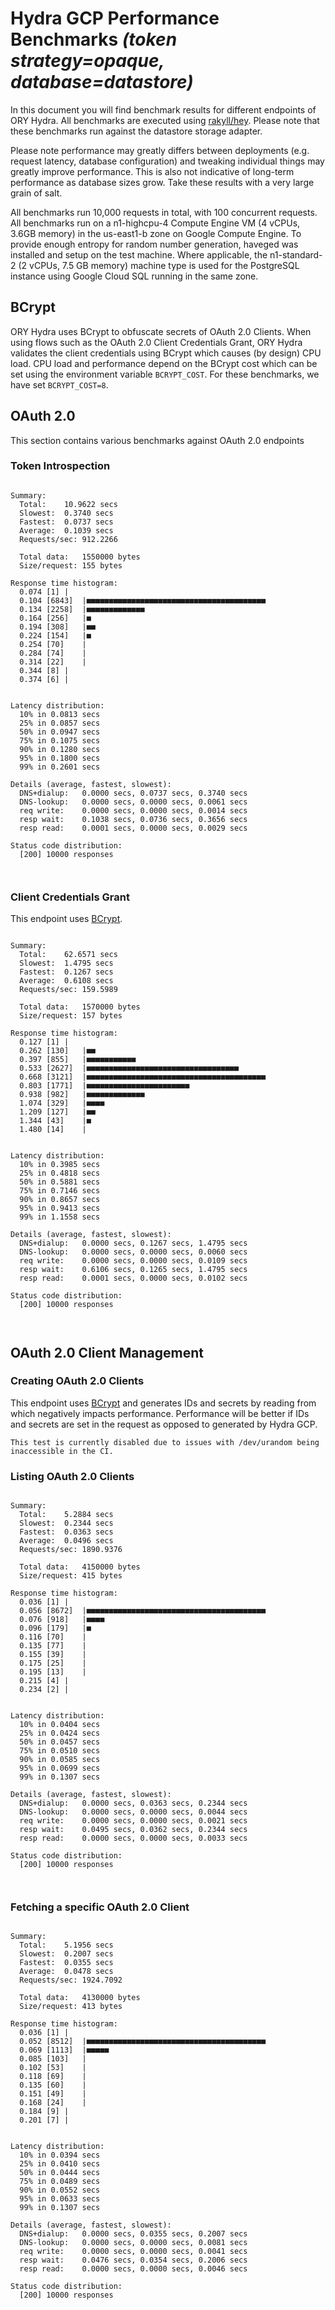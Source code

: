 # Hydra GCP Performance Benchmarks _(token strategy=opaque, database=datastore)_

In this document you will find benchmark results for different endpoints of ORY Hydra. All benchmarks are executed
using [rakyll/hey](https://github.com/rakyll/hey). Please note that these benchmarks run against the datastore storage
adapter.

Please note performance may greatly differs between deployments (e.g. request latency, database configuration) and
tweaking individual things may greatly improve performance. This is also not indicative of long-term performance as
database sizes grow. Take these results with a very large grain of salt.

All benchmarks run 10,000 requests in total, with 100 concurrent requests. All benchmarks run on a n1-highcpu-4
Compute Engine VM (4 vCPUs, 3.6GB memory) in the us-east1-b zone on Google Compute Engine. To provide enough entropy
for random number generation, haveged was installed and setup on the test machine. Where applicable, the
n1-standard-2 (2 vCPUs, 7.5 GB memory) machine type is used for the PostgreSQL instance using Google Cloud SQL
running in the same zone.

## BCrypt

ORY Hydra uses BCrypt to obfuscate secrets of OAuth 2.0 Clients. When using flows such as the OAuth 2.0 Client Credentials
Grant, ORY Hydra validates the client credentials using BCrypt which causes (by design) CPU load. CPU load and performance
depend on the BCrypt cost which can be set using the environment variable `BCRYPT_COST`. For these benchmarks,
we have set `BCRYPT_COST=8`.

## OAuth 2.0

This section contains various benchmarks against OAuth 2.0 endpoints

### Token Introspection

```

Summary:
  Total:	10.9622 secs
  Slowest:	0.3740 secs
  Fastest:	0.0737 secs
  Average:	0.1039 secs
  Requests/sec:	912.2266
  
  Total data:	1550000 bytes
  Size/request:	155 bytes

Response time histogram:
  0.074 [1]	|
  0.104 [6843]	|■■■■■■■■■■■■■■■■■■■■■■■■■■■■■■■■■■■■■■■■
  0.134 [2258]	|■■■■■■■■■■■■■
  0.164 [256]	|■
  0.194 [308]	|■■
  0.224 [154]	|■
  0.254 [70]	|
  0.284 [74]	|
  0.314 [22]	|
  0.344 [8]	|
  0.374 [6]	|


Latency distribution:
  10% in 0.0813 secs
  25% in 0.0857 secs
  50% in 0.0947 secs
  75% in 0.1075 secs
  90% in 0.1280 secs
  95% in 0.1800 secs
  99% in 0.2601 secs

Details (average, fastest, slowest):
  DNS+dialup:	0.0000 secs, 0.0737 secs, 0.3740 secs
  DNS-lookup:	0.0000 secs, 0.0000 secs, 0.0061 secs
  req write:	0.0000 secs, 0.0000 secs, 0.0014 secs
  resp wait:	0.1038 secs, 0.0736 secs, 0.3656 secs
  resp read:	0.0001 secs, 0.0000 secs, 0.0029 secs

Status code distribution:
  [200]	10000 responses



```

### Client Credentials Grant

This endpoint uses [BCrypt](#bcrypt).

```

Summary:
  Total:	62.6571 secs
  Slowest:	1.4795 secs
  Fastest:	0.1267 secs
  Average:	0.6108 secs
  Requests/sec:	159.5989
  
  Total data:	1570000 bytes
  Size/request:	157 bytes

Response time histogram:
  0.127 [1]	|
  0.262 [130]	|■■
  0.397 [855]	|■■■■■■■■■■■
  0.533 [2627]	|■■■■■■■■■■■■■■■■■■■■■■■■■■■■■■■■■■
  0.668 [3121]	|■■■■■■■■■■■■■■■■■■■■■■■■■■■■■■■■■■■■■■■■
  0.803 [1771]	|■■■■■■■■■■■■■■■■■■■■■■■
  0.938 [982]	|■■■■■■■■■■■■■
  1.074 [329]	|■■■■
  1.209 [127]	|■■
  1.344 [43]	|■
  1.480 [14]	|


Latency distribution:
  10% in 0.3985 secs
  25% in 0.4818 secs
  50% in 0.5881 secs
  75% in 0.7146 secs
  90% in 0.8657 secs
  95% in 0.9413 secs
  99% in 1.1558 secs

Details (average, fastest, slowest):
  DNS+dialup:	0.0000 secs, 0.1267 secs, 1.4795 secs
  DNS-lookup:	0.0000 secs, 0.0000 secs, 0.0060 secs
  req write:	0.0000 secs, 0.0000 secs, 0.0109 secs
  resp wait:	0.6106 secs, 0.1265 secs, 1.4795 secs
  resp read:	0.0001 secs, 0.0000 secs, 0.0102 secs

Status code distribution:
  [200]	10000 responses



```

## OAuth 2.0 Client Management

### Creating OAuth 2.0 Clients

This endpoint uses [BCrypt](#bcrypt) and generates IDs and secrets by reading from  which negatively impacts
performance. Performance will be better if IDs and secrets are set in the request as opposed to generated by Hydra GCP.

```
This test is currently disabled due to issues with /dev/urandom being inaccessible in the CI.
```

### Listing OAuth 2.0 Clients

```

Summary:
  Total:	5.2884 secs
  Slowest:	0.2344 secs
  Fastest:	0.0363 secs
  Average:	0.0496 secs
  Requests/sec:	1890.9376
  
  Total data:	4150000 bytes
  Size/request:	415 bytes

Response time histogram:
  0.036 [1]	|
  0.056 [8672]	|■■■■■■■■■■■■■■■■■■■■■■■■■■■■■■■■■■■■■■■■
  0.076 [918]	|■■■■
  0.096 [179]	|■
  0.116 [70]	|
  0.135 [77]	|
  0.155 [39]	|
  0.175 [25]	|
  0.195 [13]	|
  0.215 [4]	|
  0.234 [2]	|


Latency distribution:
  10% in 0.0404 secs
  25% in 0.0424 secs
  50% in 0.0457 secs
  75% in 0.0510 secs
  90% in 0.0585 secs
  95% in 0.0699 secs
  99% in 0.1307 secs

Details (average, fastest, slowest):
  DNS+dialup:	0.0000 secs, 0.0363 secs, 0.2344 secs
  DNS-lookup:	0.0000 secs, 0.0000 secs, 0.0044 secs
  req write:	0.0000 secs, 0.0000 secs, 0.0021 secs
  resp wait:	0.0495 secs, 0.0362 secs, 0.2344 secs
  resp read:	0.0000 secs, 0.0000 secs, 0.0033 secs

Status code distribution:
  [200]	10000 responses



```

### Fetching a specific OAuth 2.0 Client

```

Summary:
  Total:	5.1956 secs
  Slowest:	0.2007 secs
  Fastest:	0.0355 secs
  Average:	0.0478 secs
  Requests/sec:	1924.7092
  
  Total data:	4130000 bytes
  Size/request:	413 bytes

Response time histogram:
  0.036 [1]	|
  0.052 [8512]	|■■■■■■■■■■■■■■■■■■■■■■■■■■■■■■■■■■■■■■■■
  0.069 [1113]	|■■■■■
  0.085 [103]	|
  0.102 [53]	|
  0.118 [69]	|
  0.135 [60]	|
  0.151 [49]	|
  0.168 [24]	|
  0.184 [9]	|
  0.201 [7]	|


Latency distribution:
  10% in 0.0394 secs
  25% in 0.0410 secs
  50% in 0.0444 secs
  75% in 0.0489 secs
  90% in 0.0552 secs
  95% in 0.0633 secs
  99% in 0.1307 secs

Details (average, fastest, slowest):
  DNS+dialup:	0.0000 secs, 0.0355 secs, 0.2007 secs
  DNS-lookup:	0.0000 secs, 0.0000 secs, 0.0081 secs
  req write:	0.0000 secs, 0.0000 secs, 0.0041 secs
  resp wait:	0.0476 secs, 0.0354 secs, 0.2006 secs
  resp read:	0.0000 secs, 0.0000 secs, 0.0046 secs

Status code distribution:
  [200]	10000 responses



```
